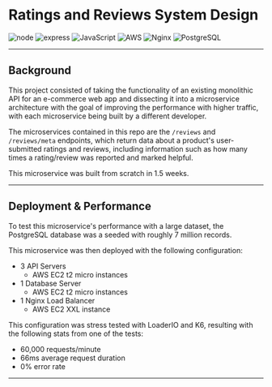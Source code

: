 # Ratings and Reviews System Design

![node](https://img.shields.io/badge/Node.js-43853D?style=for-the-badge&logo=node.js&logoColor=white)
![express](https://img.shields.io/badge/Express.js-000000?style=for-the-badge&logo=express&logoColor=white)
![JavaScript](https://img.shields.io/badge/javascript-%23323330.svg?style=for-the-badge&logo=javascript&logoColor=%23F7DF1E)
![AWS](https://img.shields.io/badge/AWS-%23FF9900.svg?style=for-the-badge&logo=amazon-aws&logoColor=white)
![Nginx](https://img.shields.io/badge/Nginx-brightgreen.svg?style=for-the-badge&logo=Nginx&logoColor=white)
![PostgreSQL](https://img.shields.io/badge/PostgreSQL-blue.svg?style=for-the-badge&logo=postgreSQL=white)

---

## Background

This project consisted of taking the functionality of an existing monolithic API for an e-commerce web app and dissecting it into a microservice architecture with the goal of improving the performance with higher traffic, with each microservice being built by a different developer.

The microservices contained in this repo are the ```/reviews``` and ```/reviews/meta``` endpoints, which return data about a product's user-submitted ratings and reviews, including information such as how many times a rating/review was reported and marked helpful.

This microservice was built from scratch in 1.5 weeks.

---

## Deployment & Performance

To test this microservice's performance with a large dataset, the PostgreSQL database was a seeded with roughly 7 million records.

This microservice was then deployed with the following configuration: 

- 3 API Servers 
    - AWS EC2 t2 micro instances
- 1 Database Server
    - AWS EC2 t2 micro instances
- 1 Nginx Load Balancer
    - AWS EC2 XXL instance

This configuration was stress tested with LoaderIO and K6, resulting with the following stats from one of the tests:

- 60,000 requests/minute
- 66ms average request duration
- 0% error rate

---
